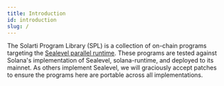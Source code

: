 ```yaml
---
title: Introduction
id: introduction
slug: /
---
```


The Solarti Program Library (SPL) is a collection of on-chain programs targeting
the [Sealevel parallel runtime](https://medium.com/solana-labs/sealevel-parallel-processing-thousands-of-smart-contracts-d814b378192).
These programs are tested against Solana's implementation
of Sealevel, solana-runtime, and deployed to its mainnet. As others implement
Sealevel, we will graciously accept patches to ensure the programs here are
portable across all implementations.
